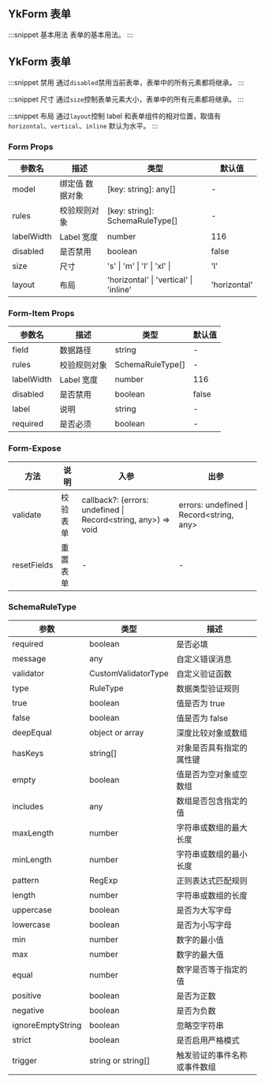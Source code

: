 ## YkForm 表单

:::snippet
基本用法
表单的基本用法。
<FormPrimary/>
:::

## YkForm 表单

:::snippet
禁用
通过`disabled`禁用当前表单，表单中的所有元素都将继承。
<FormDisabled/>
:::

:::snippet
尺寸
通过`size`控制表单元素大小，表单中的所有元素都将继承。
<FormSize/>
:::

:::snippet
布局
通过`layout`控制 label 和表单组件的相对位置，取值有`horizontal`、`vertical`、`inline` 默认为水平。
<FormLayout/>
:::

### Form Props

| 参数名     | 描述            | 类型                                   | 默认值       |
| ---------- | --------------- | -------------------------------------- | ------------ |
| model      | 绑定值 数据对象 | [key: string]: any[]                   | -            |
| rules      | 校验规则对象    | [key: string]: SchemaRuleType[]        | -            |
| labelWidth | Label 宽度      | number                                 | 116          |
| disabled   | 是否禁用        | boolean                                | false        |
| size       | 尺寸            | 's' \| 'm' \| 'l' \| 'xl' \|           | 'l'          |
| layout     | 布局            | 'horizontal' \| 'vertical' \| 'inline' | 'horizontal' |

### Form-Item Props

| 参数名     | 描述         | 类型             | 默认值 |
| ---------- | ------------ | ---------------- | ------ |
| field      | 数据路径     | string           | -      |
| rules      | 校验规则对象 | SchemaRuleType[] | -      |
| labelWidth | Label 宽度   | number           | 116    |
| disabled   | 是否禁用     | boolean          | false  |
| label      | 说明         | string           | -      |
| required   | 是否必须     | boolean          | -      |

### Form-Expose

| 方法        | 说明     | 入参                                                          | 出参                                     |
| ----------- | -------- | ------------------------------------------------------------- | ---------------------------------------- |
| validate    | 校验表单 | callback?: (errors: undefined \| Record<string, any>) => void | errors: undefined \| Record<string, any> |
| resetFields | 重置表单 | -                                                             | -                                        |

### SchemaRuleType

| 参数              | 类型                | 描述                         |
| ----------------- | ------------------- | ---------------------------- |
| required          | boolean             | 是否必填                     |
| message           | any                 | 自定义错误消息               |
| validator         | CustomValidatorType | 自定义验证函数               |
| type              | RuleType            | 数据类型验证规则             |
| true              | boolean             | 值是否为 true                |
| false             | boolean             | 值是否为 false               |
| deepEqual         | object or array     | 深度比较对象或数组           |
| hasKeys           | string[]            | 对象是否具有指定的属性键     |
| empty             | boolean             | 值是否为空对象或空数组       |
| includes          | any                 | 数组是否包含指定的值         |
| maxLength         | number              | 字符串或数组的最大长度       |
| minLength         | number              | 字符串或数组的最小长度       |
| pattern           | RegExp              | 正则表达式匹配规则           |
| length            | number              | 字符串或数组的长度           |
| uppercase         | boolean             | 是否为大写字母               |
| lowercase         | boolean             | 是否为小写字母               |
| min               | number              | 数字的最小值                 |
| max               | number              | 数字的最大值                 |
| equal             | number              | 数字是否等于指定的值         |
| positive          | boolean             | 是否为正数                   |
| negative          | boolean             | 是否为负数                   |
| ignoreEmptyString | boolean             | 忽略空字符串                 |
| strict            | boolean             | 是否启用严格模式             |
| trigger           | string or string[]  | 触发验证的事件名称或事件数组 |
